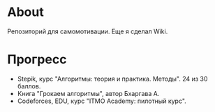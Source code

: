 # About
Репозиторий для самомотивации. Еще я сделал Wiki.
# Прогресс
- Stepik, курс "Алгоритмы: теория и практика. Методы". 24 из 30 баллов.
- Книга "Грокаем алгоритмы", автор Бхаргава А.
- Codeforces, EDU, курс "ITMO Academy: пилотный курс".
